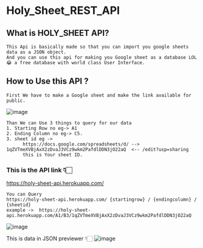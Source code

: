 # Holy_Sheet_REST_API
## What is HOLY_SHEET API?

```
This Api is basically made so that you can import you google sheets data as a JSON object.
And you can use this api for making you Google sheet as a database LOL 😂 a free database with world class User Interface.
```


## How to Use this API ?

```
First We have to make a Google sheet and make the link available for public.
```
![image](https://user-images.githubusercontent.com/79045059/123540963-4f771000-d75f-11eb-8392-dfcc919f1ad8.png)
```
Than We can Use 3 things to query for our data
1. Starting Row no eg-> A1
2. Ending Column no eg-> C5.
3. sheet id eg -> 
      https://docs.google.com/spreadsheets/d/ --> 1qZVTmeXVBjAxX2zDvaJ3VCz9wkm2PafdlDDN3jO22aQ  <-- /edit?usp=sharing
      this is Your sheet ID.
```
### This is the API link 👇🏻
https://holy-sheet-api.herokuapp.com/

```
You can Query 
https://holy-sheet-api.herokuapp.com/ {startingrow} / {endingcolumn} / {sheetid}
example ->  https://holy-sheet-api.herokuapp.com/A1/B3/1qZVTmeXVBjAxX2zDvaJ3VCz9wkm2PafdlDDN3jO22aQ
```
![image](https://user-images.githubusercontent.com/79045059/123541268-3ff8c680-d761-11eb-9319-c8467fde0d82.png)

This is data in JSON previewer 👇🏻
![image](https://user-images.githubusercontent.com/79045059/123541279-52730000-d761-11eb-8b2d-4751daa718ef.png)

